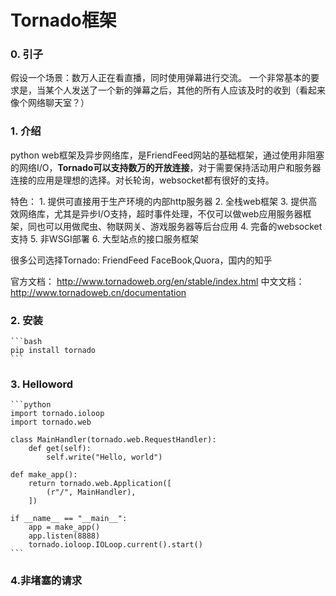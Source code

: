 # Tornado框架
### 0. 引子
假设一个场景：数万人正在看直播，同时使用弹幕进行交流。
一个非常基本的要求是，当某个人发送了一个新的弹幕之后，其他的所有人应该及时的收到（看起来像个网络聊天室？）



### 1. 介绍
   python web框架及异步网络库，是FriendFeed网站的基础框架，通过使用非阻塞的网络I/O，**Tornado可以支持数万的开放连接**，对于需要保持活动用户和服务器连接的应用是理想的选择。对长轮询，websocket都有很好的支持。

特色：
    1. 提供可直接用于生产环境的内部http服务器
    2. 全栈web框架
    3. 提供高效网络库，尤其是异步I/O支持，超时事件处理，不仅可以做web应用服务器框架，同也可以用做爬虫、物联网关、游戏服务器等后台应用
    4. 完备的websocket支持
    5. 非WSGI部署
    6. 大型站点的接口服务框架

很多公司选择Tornado:
	FriendFeed FaceBook,Quora，国内的知乎

官方文档： http://www.tornadoweb.org/en/stable/index.html
中文文档： http://www.tornadoweb.cn/documentation

### 2. 安装
    ```bash
    pip install tornado
    ```
    
### 3. Helloword
    ```python
    import tornado.ioloop
    import tornado.web
    
    class MainHandler(tornado.web.RequestHandler):
        def get(self):
            self.write("Hello, world")
    
    def make_app():
        return tornado.web.Application([
            (r"/", MainHandler),
        ])
    
    if __name__ == "__main__":
        app = make_app()
        app.listen(8888)
        tornado.ioloop.IOLoop.current().start()
    ```
    
    
### 4.非堵塞的请求